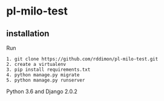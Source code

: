 # pl-milo-test

installation
------------

Run
```
1. git clone https://github.com/rddimon/pl-milo-test.git
2. create a virtualenv
3. pip install requirements.txt
4. python manage.py migrate
5. python manage.py runserver
```
Python 3.6 and Django 2.0.2